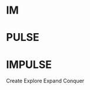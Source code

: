 <!DOCTYPE html>
<html lang="es">
<head>
    <meta charset="UTF-8">
    <meta name="viewport" content="width=device-width, initial-scale=1.0">
    
</head>
<body>
    <h1>IM</h1>
    <h1>PULSE</h1>
    <h1>IMPULSE</h1>
    <p>Create Explore Expand Conquer</p>
</body>
</html>
